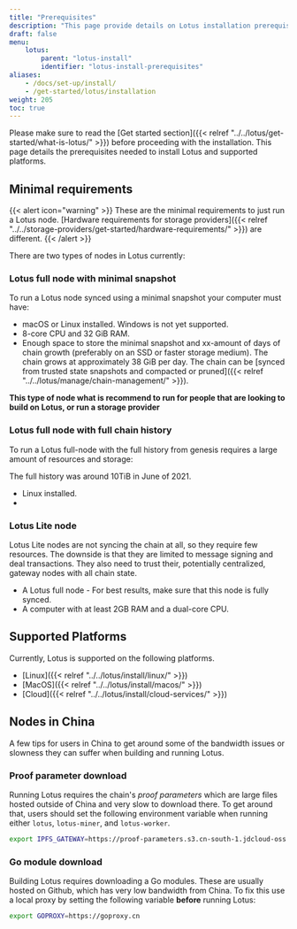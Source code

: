 ```yaml
---
title: "Prerequisites"
description: "This page provide details on Lotus installation prerequisites and supported platforms."
draft: false
menu:
    lotus:
        parent: "lotus-install"
        identifier: "lotus-install-prerequisites"
aliases:
    - /docs/set-up/install/
    - /get-started/lotus/installation
weight: 205
toc: true
---
```


Please make sure to read the [Get started section]({{< relref "../../lotus/get-started/what-is-lotus/" >}}) before proceeding with the installation.
This page details the prerequisites needed to install Lotus and supported platforms.

## Minimal requirements

{{< alert icon="warning" >}}
These are the minimal requirements to just run a Lotus node. [Hardware requirements for storage providers]({{< relref "../../storage-providers/get-started/hardware-requirements/" >}}) are different.
{{< /alert >}}

There are two types of nodes in Lotus currently:

### Lotus full node with minimal snapshot

To run a Lotus node synced using a minimal snapshot your computer must have:

- macOS or Linux installed. Windows is not yet supported.
- 8-core CPU and 32 GiB RAM.
- Enough space to store the minimal snapshot and xx-amount of days of chain growth (preferably on an SSD or faster storage medium). The chain grows at approximately 38 GiB per day. The chain can be [synced from trusted state snapshots and compacted or pruned]({{< relref "../../lotus/manage/chain-management/" >}}).

**This type of node what is recommend to run for people that are looking to build on Lotus, or run a storage provider**

### Lotus full node with full chain history

To run a Lotus full-node with the full history from genesis requires a large amount of resources and storage:

The full history was around 10TiB in June of 2021.

- Linux installed.
- 

### Lotus Lite node
Lotus Lite nodes are not syncing the chain at all, so they require few resources. The downside is that they are limited to message signing and deal transactions. They also need to trust their, potentially centralized, gateway nodes with all chain state.

- A Lotus full node - For best results, make sure that this node is fully synced.
- A computer with at least 2GB RAM and a dual-core CPU. 

## Supported Platforms

Currently, Lotus is supported on the following platforms.

- [Linux]({{< relref "../../lotus/install/linux/" >}})
- [MacOS]({{< relref "../../lotus/install/macos/" >}})
- [Cloud]({{< relref "../../lotus/install/cloud-services/" >}})

## Nodes in China

A few tips for users in China to get around some of the bandwidth issues or slowness they can suffer when building and running Lotus.

### Proof parameter download

Running Lotus requires the chain's _proof parameters_ which are large files hosted outside of China and very slow to download there. To get around that, users should set the following environment variable when running either `lotus`, `lotus-miner`, and `lotus-worker`.

```sh
export IPFS_GATEWAY=https://proof-parameters.s3.cn-south-1.jdcloud-oss.com/ipfs/
```

### Go module download

Building Lotus requires downloading a Go modules. These are usually hosted on Github, which has very low bandwidth from China. To fix this use a local proxy by setting the following variable **before** running Lotus:

```sh
export GOPROXY=https://goproxy.cn
```